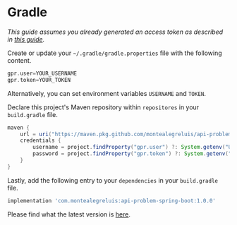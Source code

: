 # Gradle

_This guide assumes you already generated an access token as described in [this guide](https://github.com/MontealegreLuis/api-problem-spring-boot/blob/main/docs/installation/authentication.md)._

Create or update your `~/.gradle/gradle.properties` file with the following content.

```groovy
gpr.user=YOUR_USERNAME
gpr.token=YOUR_TOKEN
```

Alternatively, you can set environment variables `USERNAME` and `TOKEN`.

Declare this project's Maven repository within `repositores` in your `build.gradle` file.

```groovy
maven {
    url = uri("https://maven.pkg.github.com/montealegreluis/api-problem-spring-boot")
    credentials {
        username = project.findProperty("gpr.user") ?: System.getenv("USERNAME")
        password = project.findProperty("gpr.token") ?: System.getenv("TOKEN")
    }
}
```

Lastly, add the following entry to your `dependencies` in your `build.gradle` file.

```groovy
implementation 'com.montealegreluis:api-problem-spring-boot:1.0.0'
```

Please find what the latest version is [here](https://github.com/MontealegreLuis/api-problem-spring-boot/packages/1264439).
